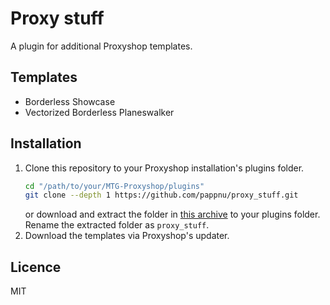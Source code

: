 # Proxy stuff

A plugin for additional Proxyshop templates.

## Templates
- Borderless Showcase
- Vectorized Borderless Planeswalker

## Installation

1. Clone this repository to your Proxyshop installation's plugins folder.
    ```sh
    cd "/path/to/your/MTG-Proxyshop/plugins"
    git clone --depth 1 https://github.com/pappnu/proxy_stuff.git
    ```
    or download and extract the folder in [this archive](https://github.com/pappnu/proxy_stuff/archive/refs/heads/main.zip) to your plugins folder. Rename the extracted folder as `proxy_stuff`.
2. Download the templates via Proxyshop's updater.

## Licence

MIT
